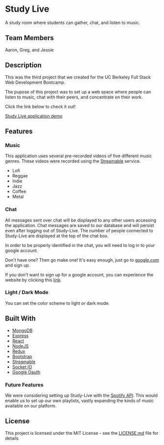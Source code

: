 # Study Live

A study room where students can gather, chat, and listen to music.

## Team Members

Aaron, Greg, and Jessie

## Description

This was the third project that we created for the UC Berkeley Full Stack Web Development Bootcamp.

The pupose of this project was to set up a web space where people can listen to music, chat with their peers, and concentrate on their work.

Click the link below to check it out!

[Study Live application demo](https://study-live.herokuapp.com)

## Features

### Music

This application uses several pre-recorded videos of five different music genres. These videos were recorded using the [Streamable](https://streamable.com/) service.

 - Lofi
 - Reggae
 - Indie
 - Jazz
 - Coffee
 - Metal

### Chat

All messages sent over chat will be displayed to any other users accessing the application. Chat messages are saved to our database and will persist even after logging out of Study-Live. The number of people connected to Study-Live are displayed at the top of the chat box.

In order to be properly identified in the chat, you will need to log in to your google account.

Don't have one? Then go make one! It's easy enough, just go to [google.com](https://www.google.com) and sign up.

If you don't want to sign up for a google account, you can experience the website by clicking this [link](https://study-live.herokuapp.com/main).

### Light / Dark Mode

You can set the color scheme to light or dark mode.

## Built With

 - [MongoDB](https://www.mongodb.com/)
 - [Express](http://expressjs.com/)
 - [React](https://reactjs.org/)
 - [NodeJS](https://nodejs.org/en/)
 - [Redux](https://redux.js.org/)
 - [Bootstrap](https://getbootstrap.com/)
 - [Streamable](https://streamable.com/)
 - [Socket IO](https://socket.io/)
 - [Google Oauth](https://developers.google.com/identity/protocols/OAuth2)

 ### Future Features

We were considering setting up Study-Live with the [Spotify API](https://developer.spotify.com/documentation/web-api/). This would enable us to set up our own playlists, vastly expanding the kinds of music available on our platform.

## License
This project is licensed under the MIT License - see the [LICENSE.md](https://github.com/RexStrider/study-live/blob/master/LICENSE) file for details

